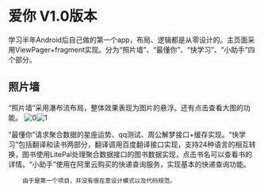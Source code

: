 # 爱你 V1.0版本
学习半年Android后自己做的第一个app，布局、逻辑都是从零设计的。主页面采用ViewPager+fragment实现。分为“照片墙”、“最懂你”、“快学习”、“小助手”四个部分。
## 照片墙
“照片墙”采用瀑布流布局，整体效果表现为图片的悬浮。还有点击查看大图的功能。
![0](https://github.com/zhengzhengxiaogege/Android-honey/blob/master/image/%E7%85%A7%E7%89%87%E5%A2%99.png)![1](https://github.com/zhengzhengxiaogege/Android-honey/blob/master/image/%E7%85%A7%E7%89%87%E5%A2%99%E7%82%B9%E5%87%BB%E6%9F%A5%E7%9C%8B.png)


“最懂你”请求聚合数据的星座运势、qq测试、周公解梦接口+缓存实现。“快学习”包括翻译和读书两部分，翻译调用百度翻译接口实现，支持24种语言的相互转换，图书使用LitePal处理聚合数据接口的图书数据实现，点击书名可以查看书的详情。“小助手”使用在阿里云购买的快递查询服务，实现基本的快递查询功能。

        由于是第一个项目，并没有很在意设计模式以及代码规范。
